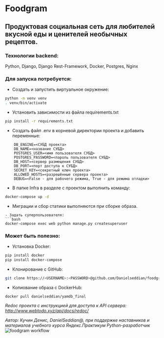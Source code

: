 # Foodgram
## Продуктовая социальная сеть для любителей вкусной еды и ценителей необычных рецептов.

### Технологии backend:
Python, Django, Django Rest-Framework, Docker, Postgres, Nginx

### Для запуска потребуется:
- Создать и запустить виртуальное окружение:
```bash
python -m venv venv
. venv/bin/activate
```
- Установить зависимости из файла requirements.txt
```bash
pip install -r requirements.txt
```
- Создать файл .env в корневой директории проекта и добавить переменные:
```
    DB_ENGINE=<СУБД проекта>
    DB_NAME=<название СУБД>
    POSTGRES_USER=<имя пользователя СУБД>
    POSTGRES_PASSWORD=<пароль пользователя СУБД>
    DB_HOST=<сервер размещения СУБД>
    DB_PORT=<порт доступа к СУБД>
    SECRET_KEY=<секретный ключ проекта>
    ALLOWED_HOSTS=<разрешённые сервера проекта>
    DEBUG=<False - для рабочего режима, True - для режима отладки>
```
- В папке Infra в разделе с проектом выполнить команду:
```bash
docker-compose up -d
```
- Миграции и сбор статики выполняются при сборке образа.
```
- Задать суперпользователя:
```bash
docker-compose exec web python manage.py createsuperuser
```

### Может быть полезно:
- Установка Docker:
```bash
pip install docker
pip install docker-compose
```
- Клонирование с GitHub:
```bash
git clone https://<USERNAME>:<PASSWORD>@github.com/Danielseddian/foodgram-project-react
```
- Копиование образа с DockerHub:
```bash
docker pull danielseddian/yamdb_final
```

_Redoc проекта с инструкцией для доступа к API сервера: http://www.webtodo.xyz/api/docs/redoc/_

_Автор: Кучин Денис, DanielSeddian@, при поддержке наставников и материалов учебного курса_ *Яндекс.Практикум Python-разработчик*
![foodgram workflow](https://github.com/Danielseddian/foodgram-project-react/actions/workflows/foodgram_workflow.yml/badge.svg)
